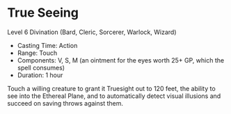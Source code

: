 # True Seeing
Level 6 Divination (Bard, Cleric, Sorcerer, Warlock, Wizard)

- Casting Time: Action
- Range: Touch
- Components: V, S, M (an ointment for the eyes worth 25+ GP, which the spell consumes)
- Duration: 1 hour

Touch a willing creature to grant it Truesight out to 120 feet, the ability to see into the Ethereal Plane, and to automatically detect visual illusions and succeed on saving throws against them.
